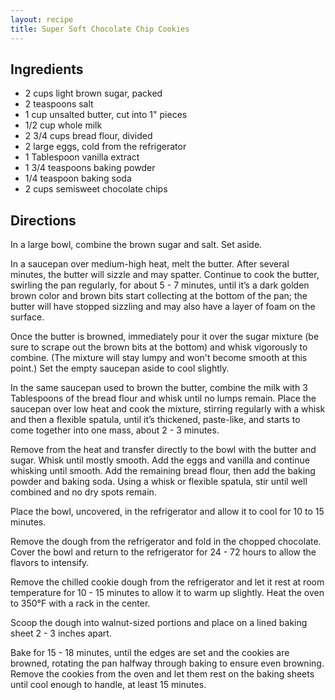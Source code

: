 ```yaml
---
layout: recipe
title: Super Soft Chocolate Chip Cookies
---
```


## Ingredients

* 2 cups light brown sugar, packed
* 2 teaspoons salt
* 1 cup unsalted butter, cut into 1" pieces
* 1/2 cup whole milk
* 2 3/4 cups bread flour, divided
* 2 large eggs, cold from the refrigerator
* 1 Tablespoon vanilla extract
* 1 3/4 teaspoons baking powder
* 1/4 teaspoon baking soda
* 2 cups semisweet chocolate chips

## Directions

In a large bowl, combine the brown sugar and salt. Set aside.

In a saucepan over medium-high heat, melt the butter. After several minutes, the butter will sizzle and may spatter. Continue to cook the butter, swirling the pan regularly, for about 5 - 7 minutes, until it’s a dark golden brown color and brown bits start collecting at the bottom of the pan; the butter will have stopped sizzling and may also have a layer of foam on the surface.

Once the butter is browned, immediately pour it over the sugar mixture (be sure to scrape out the brown bits at the bottom) and whisk vigorously to combine. (The mixture will stay lumpy and won't become smooth at this point.) Set the empty saucepan aside to cool slightly.

In the same saucepan used to brown the butter, combine the milk with 3 Tablespoons of the bread flour and whisk until no lumps remain. Place the saucepan over low heat and cook the mixture, stirring regularly with a whisk and then a flexible spatula, until it’s thickened, paste-like, and starts to come together into one mass, about 2 - 3 minutes.

Remove from the heat and transfer directly to the bowl with the butter and sugar. Whisk until mostly smooth. Add the eggs and vanilla and continue whisking until smooth. Add the remaining bread flour, then add the baking powder and baking soda. Using a whisk or flexible spatula, stir until well combined and no dry spots remain.

Place the bowl, uncovered, in the refrigerator and allow it to cool for 10 to 15 minutes.

Remove the dough from the refrigerator and fold in the chopped chocolate. Cover the bowl and return to the refrigerator for 24 - 72 hours to allow the flavors to intensify.

Remove the chilled cookie dough from the refrigerator and let it rest at room temperature for 10 - 15 minutes to allow it to warm up slightly. Heat the oven to 350°F with a rack in the center.

Scoop the dough into walnut-sized portions and place on a lined baking sheet 2 - 3 inches apart.

Bake for 15 - 18 minutes, until the edges are set and the cookies are browned, rotating the pan halfway through baking to ensure even browning. Remove the cookies from the oven and let them rest on the baking sheets until cool enough to handle, at least 15 minutes.
